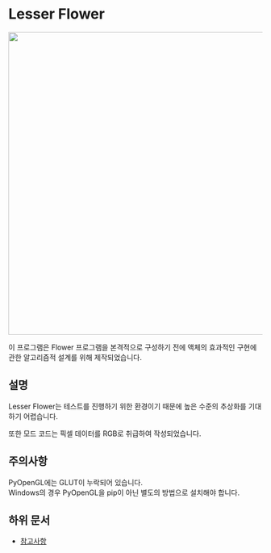 # Lesser Flower
<img src="https://user-images.githubusercontent.com/34784356/178954445-aae1e5b5-6df5-4f21-94ef-207abe48ff2d.png" width="600">  

이 프로그램은 Flower 프로그램을 본격적으로 구성하기 전에
액체의 효과적인 구현에 관한 알고리즘적 설계를 위해 제작되었습니다.


## 설명

Lesser Flower는 테스트를 진행하기 위한 환경이기 때문에 높은 수준의 추상화를 기대하기 어렵습니다.

또한 모드 코드는 픽셀 데이터를 RGB로 취급하여 작성되었습니다.


## 주의사항

PyOpenGL에는 GLUT이 누락되어 있습니다.  
Windows의 경우 PyOpenGL을 pip이 아닌 별도의 방법으로 설치해야 합니다.
## 하위 문서

- [참고사항](/docs/information.md)
